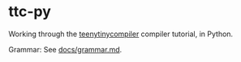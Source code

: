 # ttc-py

Working through the [teenytinycompiler](http://web.eecs.utk.edu/~azh/blog/teenytinycompiler1.html) compiler tutorial, in Python.

Grammar: See [docs/grammar.md](docs/grammar.md).
